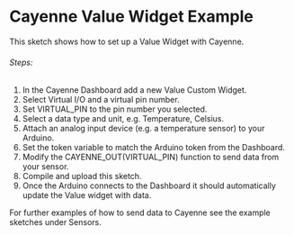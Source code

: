 # Cayenne Value Widget Example

This sketch shows how to set up a Value Widget with Cayenne.

###### Steps:
1. In the Cayenne Dashboard add a new Value Custom Widget.
3. Select Virtual I/O and a virtual pin number.
4. Set VIRTUAL_PIN to the pin number you selected.
5. Select a data type and unit, e.g. Temperature, Celsius.
6. Attach an analog input device (e.g. a temperature sensor) to your Arduino.
7. Set the token variable to match the Arduino token from the Dashboard.
8. Modify the CAYENNE_OUT(VIRTUAL_PIN) function to send data from your sensor.
8. Compile and upload this sketch.
9. Once the Arduino connects to the Dashboard it should automatically update the Value widget with data.

For further examples of how to send data to Cayenne see the example sketches under Sensors.